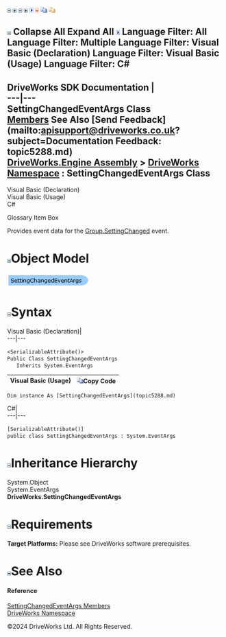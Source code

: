 ![](dotnetimages/collapse.gif) ![](dotnetimages/expand.gif) ![](dotnetimages/collapse.gif) ![](dotnetimages/expand.gif) ![](dotnetimages/drpdown.gif) ![](dotnetimages/drpdown_orange.gif) ![](dotnetimages/copycode.gif) ![](dotnetimages/copycodeHighlight.gif)

![](dotnetimages/collapse.gif) Collapse All Expand All ![](dotnetimages/drpdown.gif) Language Filter: All  Language Filter: Multiple  Language Filter: Visual Basic (Declaration) Language Filter: Visual Basic (Usage) Language Filter: C#  
---  
DriveWorks SDK Documentation  |   
---|---  
SettingChangedEventArgs Class   
[Members](topic5289.md) See Also [Send Feedback](mailto:apisupport@driveworks.co.uk?subject=Documentation Feedback: topic5288.md)  
[DriveWorks.Engine Assembly](topic2156.md) > [DriveWorks Namespace](topic2159.md) : SettingChangedEventArgs Class  
---  
  
Visual Basic (Declaration)    
Visual Basic (Usage)    
C# 

Glossary Item Box

Provides event data for the [Group.SettingChanged](topic3021.md) event. 

# ![](dotnetimages/collapse.gif)Object Model

![](dotnetdiagramimages/image264.png)

# ![](dotnetimages/collapse.gif)Syntax

Visual Basic (Declaration)|   
---|---  
      
    
    <SerializableAttribute()>
    Public Class SettingChangedEventArgs 
       Inherits System.EventArgs  
  
Visual Basic (Usage)| ![](dotnetimages/copycode.gif)Copy Code  
---|---  
      
    
    Dim instance As [SettingChangedEventArgs](topic5288.md)  
  
C#|   
---|---  
      
    
    [SerializableAttribute()]
    public class SettingChangedEventArgs : System.EventArgs   
  
# ![](dotnetimages/collapse.gif)Inheritance Hierarchy

System.Object  
System.EventArgs  
**DriveWorks.SettingChangedEventArgs**  


# ![](dotnetimages/collapse.gif)Requirements

**Target Platforms:** Please see DriveWorks software prerequisites.

# ![](dotnetimages/collapse.gif)See Also

#### Reference

[SettingChangedEventArgs Members](topic5289.md)   
[DriveWorks Namespace](topic2159.md)

©2024 DriveWorks Ltd. All Rights Reserved.
